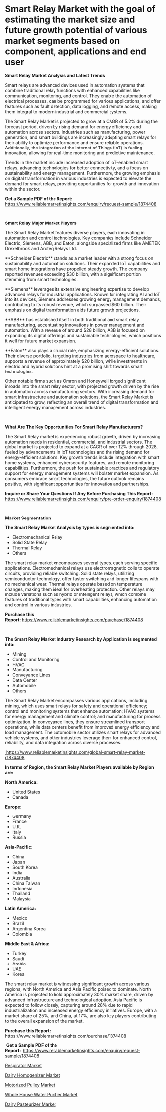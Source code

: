<p><h1>Smart Relay Market with the goal of estimating the market size and future growth potential of various market segments based on component, applications and end user</h1></p><p><strong>Smart Relay Market Analysis and Latest Trends</strong></p>
<p><p>Smart relays are advanced devices used in automation systems that combine traditional relay functions with enhanced capabilities like communication, monitoring, and control. They enable the automation of electrical processes, can be programmed for various applications, and offer features such as fault detection, data logging, and remote access, making them integral to modern industrial and commercial systems.</p><p>The Smart Relay Market is projected to grow at a CAGR of 5.2% during the forecast period, driven by rising demand for energy efficiency and automation across sectors. Industries such as manufacturing, power generation, and smart buildings are increasingly adopting smart relays for their ability to optimize performance and ensure reliable operations. Additionally, the integration of the Internet of Things (IoT) is fueling innovation, allowing for real-time monitoring and predictive maintenance.</p><p>Trends in the market include increased adoption of IoT-enabled smart relays, advancing technologies for better connectivity, and a focus on sustainability and energy management. Furthermore, the growing emphasis on digital transformation in various industries is expected to elevate the demand for smart relays, providing opportunities for growth and innovation within the sector.</p></p>
<p><strong>Get a Sample PDF of the Report:&nbsp;</strong> <a href="https://www.reliablemarketinsights.com/enquiry/request-sample/1874408?utm_campaign=2185&utm_medium=2&utm_source=Github&utm_content=ia&utm_term=11042025&utm_id=smart-relay">https://www.reliablemarketinsights.com/enquiry/request-sample/1874408</a></p>
<p>&nbsp;</p>
<p><strong>Smart Relay Major Market Players</strong></p>
<p><p>The Smart Relay Market features diverse players, each innovating in automation and control technologies. Key companies include Schneider Electric, Siemens, ABB, and Eaton, alongside specialized firms like AMETEK Drexelbrook and Arcteq Relays Ltd.</p><p>**Schneider Electric** stands as a market leader with a strong focus on sustainability and automation solutions. Their expanded IoT capabilities and smart home integrations have propelled steady growth. The company reported revenues exceeding $30 billion, with a significant portion stemming from smart technologies.</p><p>**Siemens** leverages its extensive engineering expertise to develop advanced relays for industrial applications. Known for integrating AI and IoT into its devices, Siemens addresses growing energy management demands, contributing to its robust revenue, which surpassed $60 billion. Their emphasis on digital transformation aids future growth projections.</p><p>**ABB** has established itself in both traditional and smart relay manufacturing, accentuating innovations in power management and automation. With a revenue of around $28 billion, ABB is focused on expanding its digital offerings and sustainable technologies, which positions it well for future market expansion.</p><p>**Eaton** also plays a crucial role, emphasizing energy-efficient solutions. Their diverse portfolio, targeting industries from aerospace to healthcare, supports a revenue of approximately $20 billion, while investments in electric and hybrid solutions hint at a promising shift towards smart technologies.</p><p>Other notable firms such as Omron and Honeywell forged significant inroads into the smart relay sector, with projected growth driven by the rise in automation across manufacturing sectors. With increasing demand for smart infrastructure and automation solutions, the Smart Relay Market is anticipated to grow, reflecting an overall trend of digital transformation and intelligent energy management across industries.</p></p>
<p>&nbsp;</p>
<p><strong>What Are The Key Opportunities For Smart Relay Manufacturers?</strong></p>
<p><p>The Smart Relay market is experiencing robust growth, driven by increasing automation needs in residential, commercial, and industrial sectors. The global market is projected to expand at a CAGR of over 12% through 2028, fueled by advancements in IoT technologies and the rising demand for energy-efficient solutions. Key growth trends include integration with smart home systems, enhanced cybersecurity features, and remote monitoring capabilities. Furthermore, the push for sustainable practices and regulatory support for energy management systems will bolster market expansion. As consumers embrace smart technologies, the future outlook remains positive, with significant opportunities for innovation and partnerships.</p></p>
<p><strong>Inquire or Share Your Questions If Any Before Purchasing This Report:</strong> <a href="https://www.reliablemarketinsights.com/enquiry/pre-order-enquiry/1874408?utm_campaign=2185&utm_medium=2&utm_source=Github&utm_content=ia&utm_term=11042025&utm_id=smart-relay">https://www.reliablemarketinsights.com/enquiry/pre-order-enquiry/1874408</a></p>
<p>&nbsp;</p>
<p><strong>Market Segmentation</strong></p>
<p><strong>The Smart Relay Market Analysis by types is segmented into:</strong></p>
<p><ul><li>Electromechanical Relay</li><li>Solid State Relay</li><li>Thermal Relay</li><li>Others</li></ul></p>
<p><p>The smart relay market encompasses several types, each serving specific applications. Electromechanical relays use electromagnetic coils to operate circuits, providing reliable switching. Solid state relays, utilizing semiconductor technology, offer faster switching and longer lifespans with no mechanical wear. Thermal relays operate based on temperature changes, making them ideal for overheating protection. Other relays may include variations such as hybrid or intelligent relays, which combine features of traditional types with smart capabilities, enhancing automation and control in various industries.</p></p>
<p><strong>Purchase this Report:&nbsp;</strong><a href="https://www.reliablemarketinsights.com/purchase/1874408?utm_campaign=2185&utm_medium=2&utm_source=Github&utm_content=ia&utm_term=11042025&utm_id=smart-relay">https://www.reliablemarketinsights.com/purchase/1874408</a></p>
<p>&nbsp;</p>
<p><strong>The Smart Relay Market Industry Research by Application is segmented into:</strong></p>
<p><ul><li>Mining</li><li>Control and Monitoring</li><li>HVAC</li><li>Manufacturing</li><li>Conveyance Lines</li><li>Data Center</li><li>Automobile</li><li>Others</li></ul></p>
<p><p>The Smart Relay Market encompasses various applications, including mining, which uses smart relays for safety and operational efficiency; control and monitoring systems that enhance automation; HVAC systems for energy management and climate control; and manufacturing for process optimization. In conveyance lines, they ensure streamlined transport operations, while data centers benefit from improved energy efficiency and load management. The automobile sector utilizes smart relays for advanced vehicle systems, and other industries leverage them for enhanced control, reliability, and data integration across diverse processes.</p></p>
<p><a href="https://www.reliablemarketinsights.com/global-smart-relay-market-r1874408?utm_campaign=2185&utm_medium=2&utm_source=Github&utm_content=ia&utm_term=11042025&utm_id=smart-relay">&nbsp;https://www.reliablemarketinsights.com/global-smart-relay-market-r1874408</a></p>
<p><strong>In terms of Region, the Smart Relay Market Players available by Region are:</strong></p>
<p>
    <p> <strong> North America: </strong>
        <ul>
            <li>United States</li>
            <li>Canada</li>
        </ul>
        </p> 
    <p> <strong> Europe: </strong>
        <ul>
            <li>Germany</li>
            <li>France</li>
            <li>U.K.</li>
            <li>Italy</li>
            <li>Russia</li>
        </ul>
        </p> 
    <p> <strong> Asia-Pacific: </strong>
        <ul>
            <li>China</li>
            <li>Japan</li>
            <li>South Korea</li>
            <li>India</li>
            <li>Australia</li>
            <li>China Taiwan</li>
            <li>Indonesia</li>
            <li>Thailand</li>
            <li>Malaysia</li>
        </ul>
        </p> 
    <p> <strong> Latin America: </strong>
        <ul>
            <li>Mexico</li>
            <li>Brazil</li>
            <li>Argentina Korea</li>
            <li>Colombia</li>
        </ul>
        </p> 
    <p> <strong> Middle East & Africa: </strong>
        <ul>
            <li>Turkey</li>
            <li>Saudi</li>
            <li>Arabia</li>
            <li>UAE</li>
            <li>Korea</li>
        </ul>
    </p>
    </p>
<p><p>The smart relay market is witnessing significant growth across various regions, with North America and Asia Pacific poised to dominate. North America is projected to hold approximately 30% market share, driven by advanced infrastructure and technological adoption. Asia Pacific is expected to follow closely, capturing around 28% due to rapid industrialization and increased energy efficiency initiatives. Europe, with a market share of 25%, and China, at 17%, are also key players contributing to the overall expansion of the market.</p></p>
<p><strong>Purchase this Report: </strong><a href="https://www.reliablemarketinsights.com/purchase/1874408?utm_campaign=2185&utm_medium=2&utm_source=Github&utm_content=ia&utm_term=11042025&utm_id=smart-relay">https://www.reliablemarketinsights.com/purchase/1874408</a></p>
<p>&nbsp;<strong>Get a Sample PDF of the Report:&nbsp;&nbsp;</strong><a href="https://www.reliablemarketinsights.com/enquiry/request-sample/1874408?utm_campaign=2185&utm_medium=2&utm_source=Github&utm_content=ia&utm_term=11042025&utm_id=smart-relay">https://www.reliablemarketinsights.com/enquiry/request-sample/1874408</a></p>
<p><strong></strong></p>
<p><p><a href="https://github.com/fabrehugessf/Market-Research-Report-List-1/blob/main/respirator-market.md?utm_campaign=2185&utm_medium=2&utm_source=Github&utm_content=ia&utm_term=11042025&utm_id=smart-relay">Respirator Market</a></p><p><a href="https://github.com/FassouRP/Market-Research-Report-List-7/blob/main/dairy-homogenizer-market.md?utm_campaign=2185&utm_medium=2&utm_source=Github&utm_content=ia&utm_term=11042025&utm_id=smart-relay">Dairy Homogenizer Market</a></p><p><a href="https://github.com/wiltsdeenyuw/Market-Research-Report-List-1/blob/main/motorized-pulley-market.md?utm_campaign=2185&utm_medium=2&utm_source=Github&utm_content=ia&utm_term=11042025&utm_id=smart-relay">Motorized Pulley Market</a></p><p><a href="https://github.com/bozzoquishmd/Market-Research-Report-List-1/blob/main/whole-house-water-purifier-market.md?utm_campaign=2185&utm_medium=2&utm_source=Github&utm_content=ia&utm_term=11042025&utm_id=smart-relay">Whole House Water Purifier Market</a></p><p><a href="https://github.com/rahu1506/Market-Research-Report-List-7/blob/main/dairy-pasteurizer-market.md?utm_campaign=2185&utm_medium=2&utm_source=Github&utm_content=ia&utm_term=11042025&utm_id=smart-relay">Dairy Pasteurizer Market</a></p></p>